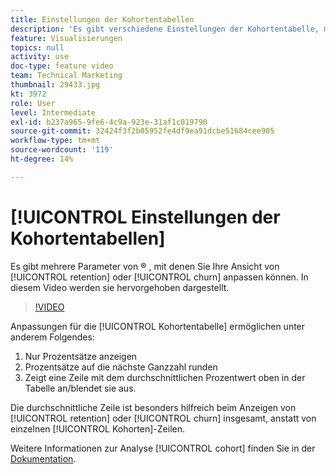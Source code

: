 ```yaml
---
title: Einstellungen der Kohortentabellen
description: 'Es gibt verschiedene Einstellungen der Kohortentabelle, mit denen Sie Ihre Ansicht der Bindung oder Abwanderung anpassen können. In diesem Video werden sie hervorgehoben dargestellt. '
feature: Visualisierungen
topics: null
activity: use
doc-type: feature video
team: Technical Marketing
thumbnail: 29433.jpg
kt: 3972
role: User
level: Intermediate
exl-id: b237a965-9fe6-4c9a-923e-31af1c019790
source-git-commit: 32424f3f2b05952fe4df9ea91dcbe51684cee905
workflow-type: tm+mt
source-wordcount: '119'
ht-degree: 14%

---
```


# [!UICONTROL Einstellungen der Kohortentabellen]

Es gibt mehrere Parameter von ® , mit denen Sie Ihre Ansicht von [!UICONTROL retention] oder [!UICONTROL churn] anpassen können. In diesem Video werden sie hervorgehoben dargestellt.

>[!VIDEO](https://video.tv.adobe.com/v/29433/?quality=12)

Anpassungen für die [!UICONTROL Kohortentabelle] ermöglichen unter anderem Folgendes:

1. Nur Prozentsätze anzeigen
1. Prozentsätze auf die nächste Ganzzahl runden
1. Zeigt eine Zeile mit dem durchschnittlichen Prozentwert oben in der Tabelle an/blendet sie aus.

Die durchschnittliche Zeile ist besonders hilfreich beim Anzeigen von [!UICONTROL retention] oder [!UICONTROL churn] insgesamt, anstatt von einzelnen [!UICONTROL Kohorten]-Zeilen.

Weitere Informationen zur Analyse [!UICONTROL cohort] finden Sie in der [Dokumentation](https://docs.adobe.com/help/de-DE/analytics/analyze/analysis-workspace/visualizations/cohort-table/t-cohort.html).
